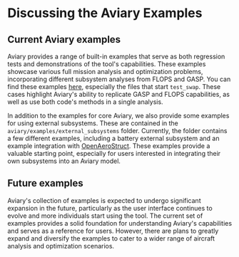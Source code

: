 # Discussing the Aviary Examples

## Current Aviary examples

Aviary provides a range of built-in examples that serve as both regression tests and demonstrations of the tool's capabilities.
These examples showcase various full mission analysis and optimization problems, incorporating different subsystem analyses from FLOPS and GASP.
You can find these examples [here](https://github.com/OpenMDAO/om-Aviary/tree/main/aviary/validation_cases/benchmark_tests), especially the files that start `test_swap`.
These cases highlight Aviary's ability to replicate GASP and FLOPS capabilities, as well as use both code's methods in a single analysis.

In addition to the examples for core Aviary, we also provide some examples for using external subsystems.
These are contained in the `aviary/examples/external_subsystems` folder.
Currently, the folder contains a few different examples, including a battery external subsystem and an example integration with [OpenAeroStruct](https://github.com/mdolab/OpenAerostruct/).
These examples provide a valuable starting point, especially for users interested in integrating their own subsystems into an Aviary model.

## Future examples

Aviary's collection of examples is expected to undergo significant expansion in the future, particularly as the user interface continues to evolve and more individuals start using the tool.
The current set of examples provides a solid foundation for understanding Aviary's capabilities and serves as a reference for users.
However, there are plans to greatly expand and diversify the examples to cater to a wider range of aircraft analysis and optimization scenarios.
